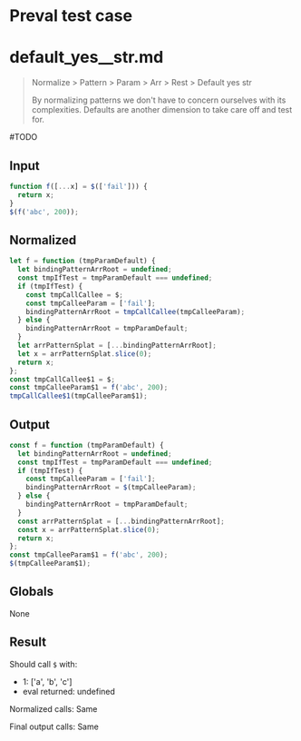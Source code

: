 # Preval test case

# default_yes__str.md

> Normalize > Pattern > Param > Arr > Rest > Default yes  str
>
> By normalizing patterns we don't have to concern ourselves with its complexities. Defaults are another dimension to take care off and test for.

#TODO

## Input

`````js filename=intro
function f([...x] = $(['fail'])) {
  return x;
}
$(f('abc', 200));
`````

## Normalized

`````js filename=intro
let f = function (tmpParamDefault) {
  let bindingPatternArrRoot = undefined;
  const tmpIfTest = tmpParamDefault === undefined;
  if (tmpIfTest) {
    const tmpCallCallee = $;
    const tmpCalleeParam = ['fail'];
    bindingPatternArrRoot = tmpCallCallee(tmpCalleeParam);
  } else {
    bindingPatternArrRoot = tmpParamDefault;
  }
  let arrPatternSplat = [...bindingPatternArrRoot];
  let x = arrPatternSplat.slice(0);
  return x;
};
const tmpCallCallee$1 = $;
const tmpCalleeParam$1 = f('abc', 200);
tmpCallCallee$1(tmpCalleeParam$1);
`````

## Output

`````js filename=intro
const f = function (tmpParamDefault) {
  let bindingPatternArrRoot = undefined;
  const tmpIfTest = tmpParamDefault === undefined;
  if (tmpIfTest) {
    const tmpCalleeParam = ['fail'];
    bindingPatternArrRoot = $(tmpCalleeParam);
  } else {
    bindingPatternArrRoot = tmpParamDefault;
  }
  const arrPatternSplat = [...bindingPatternArrRoot];
  const x = arrPatternSplat.slice(0);
  return x;
};
const tmpCalleeParam$1 = f('abc', 200);
$(tmpCalleeParam$1);
`````

## Globals

None

## Result

Should call `$` with:
 - 1: ['a', 'b', 'c']
 - eval returned: undefined

Normalized calls: Same

Final output calls: Same
